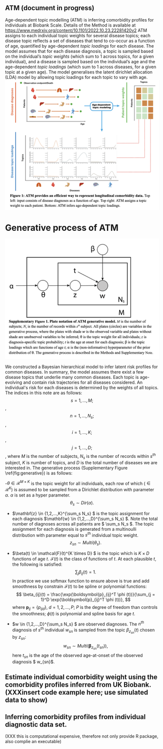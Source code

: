 ## ATM (document in progress)
Age-dependent topic modelling (ATM) is inferring comorbidity profiles for individuals at Biobank Scale. Details of the Method is available at https://www.medrxiv.org/content/10.1101/2022.10.23.22281420v2 
ATM assigns to each individual topic weights for several disease topics; each disease topic reflects a set of diseases that tend to co-occur as a function of age, quantified by age-dependent *topic loadings* for each disease. The model assumes that for each disease diagnosis, a topic is sampled based on the individual’s *topic weights* (which sum to 1 across topics, for a given individual), and a disease is sampled based on the individual’s age and the age-dependent *topic loadings* (which sum to 1 across diseases, for a given topic at a given age). The model generalises the latent dirichlet allocation (LDA) model by allowing topic loadings for each topic to vary with age. 
![My Image](ATM_schematic.png)

# Generative process of ATM
![My Image](ATM_generative_process.png)

We constructed a Bayesian hierarchical model to infer latent risk profiles for common diseases.  In summary, the model assumes there exist a few disease topics that underlie many common diseases.  Each topic is age-evolving and contain risk trajectories for all diseases considered. An individual's risk for each diseases is determined by the weights of all topics. The indices in this note are as follows:
$$ s= 1,...,M; $$,
$$ n= 1,...,N_s; $$,
$$ i= 1,...,K; $$,
$$ j= 1,...,D; $$,
where $M$ is the number of subjects, $N_s$ is the number of records within $s^{th}$ subject, $K$ is number of topics, and $D$ is the total number of diseases we are interested in.
The generative process (Supplementary Figure \ref{fig:generative}) is as follows: 

-$\theta \in \mathcal{R}^{M \times K}$ is the topic weight for all individuals, each row of which ($\in \mathcal{R}^{K}$) is assumed to be sampled from a Dirichlet distribution with parameter $\alpha$. $\alpha$ is set as a hyper parameter.
$$ \theta_s \sim Dir(\alpha).$$

- $\mathbf{z} \in \{1,2,...,K\}^{\sum_s N_s} $ is the topic assignment for each diagnosis $\mathbf{w}  \in \{1,2,...,D\}^{\sum_s N_s} $. Note the total number of diagnoses across all patients are $ \sum_s N_s $. The topic assignment for each diagnosis is generated from a multinoulli distribution with parameter equal to $s^{th}$ individual topic weight. 
$$ z_{sn} \sim Multi(\theta_s). $$

- $\beta(t) \in \mathcal{F}(t)^{K \times D} $ is the topic which is $K \times D$ functions of age $t$. $\mathcal{F}(t)$ is the class of functions of $t$. At each plausible $t$, the following is satisfied:
$$ \sum_j \beta_{ij}(t) = 1. $$
In practice we use softmax function to ensure above is true and add smoothness by constrain $\mathcal{F}(t)$ to be spline or polynomial functions:
$$ \beta_{ij}(t) = \frac{\exp(\boldsymbol{p}_{ij}^T \phi (t))}{\sum_{j = 1}^D \exp(\boldsymbol{p}_{ij}^T \phi (t))}, $$
where $\boldsymbol{p}_{ij} = \{ p_{ijd} \}, \; d = 1,2,...,P$; $P$ is the degree of freedom than controls the smoothness; $\phi (t)$ is polynomial and spline basis for age $t$.

- $w \in \{1,2,...,D\}^{\sum_s N_s} $ are observed diagnoses. The $n^{th}$ diagnosis of $s^{th}$ individual $w_{sn}$ is sampled from the topic $\beta_{z_{sn}}(t)$ chosen by $z_{sn}$:
$$ w_{sn} \sim Multi(\boldsymbol{\beta}_{z_{sn}}(t_{sn})), $$
here $t_{sn}$ is the age of the observed age-at-onset of the observed diagnosis $ w_{sn}$.

## Estimate individual comorbidity weight using the comorbidity profiles inferred from UK Biobank.(XXXinsert code example here; use simulated data to show)

## Inferring comorbidity profiles from individual diagnostic data set. 
(XXX this is computational expensive, therefore not only provide R package, also complie an executable)
